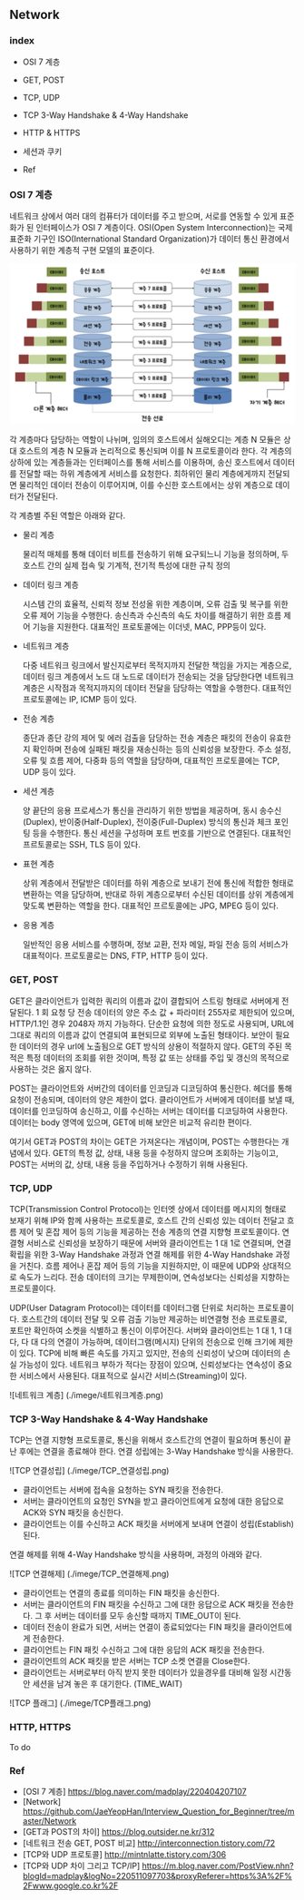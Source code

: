 ## Network

### index

- OSI 7 계층

- GET, POST

- TCP, UDP

- TCP 3-Way Handshake & 4-Way Handshake

- HTTP & HTTPS

- 세션과 쿠키

- Ref

  

### OSI 7 계층

네트워크 상에서 여러 대의 컴퓨터가 데이터를 주고 받으며, 서로를 연동할 수 있게 표준화가 된 인터페이스가 OSI 7 계층이다. OSI(Open System Interconnection)는 국제 표준화 기구인 ISO(International Standard Organization)가  데이터 통신 환경에서 사용하기 위한 계층적 구현 모델의 표준이다.

![OSI 7계층](./imege/OSI7계층.png)


각 계층마다 담당하는 역할이 나뉘며, 임의의 호스트에서 실해오디는 계층 N 모듈은 상대 호스트의 계층 N 모듈과 논리적으로 통신되며 이를 N 프로토콜이라 한다. 각 계층의 상하에 있는 계층들과는 인터페이스를 통해 서비스를 이용하며, 송신 호스트에서 데이터를 전달할 때는 하위 계층에게 서비스를 요청한다. 최하위인 물리 계층에게까지 전달되면 물리적인 데이터 전송이 이루어지며, 이를 수신한 호스트에서는 상위 계층으로 데이터가 전달된다. 

각 계층별 주된 역할은 아래와 같다.

- 물리 계층

  물리적 매체를 통해 데이터 비트를 전송하기 위해 요구되느니 기능을 정의하며, 두 호스트 간의 실제 접속 및 기계적, 전기적 특성에 대한 규칙 정의

- 데이터 링크 계층

  시스템 간의 효율적, 신뢰적 정보 전성올 위한 계층이며, 오류 검출 및 복구를 위한 오류 제어 기능을 수행한다. 송신측과 수신측의 속도 차이를 해결하기 위한 흐름 제어 기능을 지원한다. 대표적인 프로토콜에는 이더넷, MAC, PPP등이 있다.

- 네트워크 계층

  다중 네트워크 링크에서 발신지로부터 목적지까지 전달한 책임을 가지는 계층으로, 데이터 링크 계층에서 노드 대 노드로 데이터가 전송되는 것을 담당한다면 네트워크 계층은 시작점과 목적지까지의 데이터 전달을 담당하는 역할을 수행한다. 대표적인 프로토콜에는 IP, ICMP 등이 있다.

- 전송 계층

  종단과 종단 강의 제어 및 에러 검출을 담당하는 전송 계층은  패킷의 전송이 유효한지 확인하며 전송에 실패된 패킷을 재송신하는 등의 신뢰성을 보장한다. 주소 설정, 오류 및 흐름 제어, 다중화 등의 역할을 담당하며, 대표적인 프로토콜에는 TCP, UDP 등이 있다.

- 세션 계층

  양 끝단의 응용 프로세스가 통신을 관리하기 위한 방법을 제공하며, 동시 송수신(Duplex), 반이중(Half-Duplex), 전이중(Full-Duplex) 방식의 통신과 체크 포인팅 등을 수행한다. 통신 세션을 구성하며 포트 번호를 기반으로 연결된다. 대표적인 프르토콜로는 SSH, TLS 등이 있다.

- 표현 계층

  상위 계층에서 전달받은 데이터를 하위 계층으로 보내기 전에 통신에 적합한 형태로 변환하는 역을 담당하며, 반대로 하위 계층으로부터 수신된 데이터를 상위 계층에게 맞도록 변환하는 역할을 한다. 대표적인 프르토콜에는 JPG, MPEG 등이 있다.

- 응용 계층

  일반적인 응용 서비스를 수행하며, 정보 교환, 전자 메일, 파일 전송 등의 서비스가 대표적이다. 프로토콜로는 DNS, FTP, HTTP 등이 있다.



### GET, POST

GET은 클라이언트가 입력한 쿼리의 이름과 값이 결합되어 스트링 형태로 서버에게 전달된다. 1 회 요청 당 전송 데이터의 양은 주소 값 + 파라미터 255자로 제한되어 있으며, HTTP/1.1인 경우 2048자 까지 가능하다. 단순한 요청에 의한 정도로 사용되며, URL에 그대로 쿼리의 이름과 값이 연결되여 표현되므로 외부에 노출된 형태이다. 보안이 필요한 데이터의 경우 url에 노출됨으로 GET 방식의 상용이 적절하지 않다. GET의 주된 목적은 특정 데이터의 조회를 위한 것이며, 특정 값 또는 상태를 주입 및 갱신의 목적으로 사용하는 것은 옳지 않다.

POST는 클라이언트와 서버간의 데이터를 인코딩과 디코딩하여 통신한다. 헤더를 통해 요청이 전송되며, 데이터의 양은 제한이 없다. 클라이언트가 서버에게 데이터를 보낼 때, 데이터를 인코딩하여 송신하고, 이를 수신하는 서버는 데이터를 디코딩하여 사용한다. 데이터는 body 영역에 있으며, GET에 비해 보안은 비교적 유리한 편이다. 

여기서 GET과 POST의 차이는 GET은 가져온다는 개념이며, POST는 수행한다는 개념에서 있다. GET의 특정 값, 상태, 내용 등을 수정하지 않으며 조회하는 기능이고, POST는 서버의 값, 상태, 내용 등을 주입하거나 수정하기 위해 사용된다.



### TCP, UDP

TCP(Transmission Control Protocol)는 인터엣 상에서 데이터를 메시지의 형태로 보재기 위해 IP와 함께 사용하는 프로토콜로, 호스트 간의 신뢰성 있는 데이터 전달고 흐름 제어 및 혼잡 제어 등의 기능을 제공하는 전송 계층의 연결 지향형 프로토콜이다. 연결형 서비스로 신뢰성을 보장하기 때문에 서버와 클라이언트는 1 대 1로 연결되며, 연결 확립을 위한 3-Way Handshake 과정과 연결 해제를 위한 4-Way Handshake 과정을 거친다. 흐름 제어나 혼잡 제어 등의 기능을 지원하지만, 이 때문에 UDP와 상대적으로 속도가 느리다. 전송 데이터의 크기는 무제한이며, 연속성보다는 신뢰성을 지향하는 프로토콜이다.

UDP(User Datagram Protocol)는 데이터를 데이터그램 단위로 처리하는 프로토콜이다. 호스트간의 데이터 전달 및 오류 검출 기능만 제공하는 비연결형 전송 프로토콜로, 포트만 확인하여 소켓을 식별하고 통신이 이루어진다. 서버와 클라이언트는 1 대 1, 1 대 다, 다 대 다의 연결이 가능하며, 데이터그램(메시지) 단위의 전송으로 인해 크기에 제한이 있다. TCP에 비해 빠른 속도를 가지고 있지만, 전송의 신뢰성이 낮으며 데이터의 손실 가능성이 있다. 네트워크 부하가 적다는 장점이 있으며, 신뢰성보다는 연속성이 중요한 서비스에서 사용된다. 대표적으로 실시간 서비스(Streaming)이 있다.

![네트워크 계층] (./imege/네트워크계층.png)



###  TCP 3-Way Handshake & 4-Way Handshake

TCP는 연결 지향형 프로토콜로, 통신을 위해서 호스트간의 연결이 필요하며 통신이 끝난 후에는 연결을 종료해야 한다. 연결 성립에는 3-Way Handshake 방식을 사용한다.

![TCP 연결성립] (./imege/TCP_연결성립.png)

- 클라이언트는 서버에 접속을 요청하는 SYN 패킷을 전송한다.
- 서버는 클라이언트의 요청인 SYN을 받고 클라이언트에게 요청에 대한 응답으로 ACK와 SYN 패킷을 송신한다.
- 클라이언트는 이를 수신하고 ACK 패킷을 서버에게 보내며 연결이 성립(Establish) 된다.

연결 해제를 위해 4-Way Handshake 방식을 사용하며, 과정의 아래와 같다.

![TCP 연결해제] (./imege/TCP_연결해제.png)

- 클라이언트는 연결의 종료를 의미하는 FIN 패킷을 송신한다.
- 서버는 클라이언트의 FIN 패킷을 수신하고 그에 대한 응답으로 ACK 패킷을 전송한다. 그 후 서버는 데이터를 모두 송신할 때까지 TIME_OUT이 된다.
- 데이터 전송이 완료가 되면, 서버는 연결이 종료되었다는 FIN 패킷을 클라이언트에게 전송한다.
- 클라이언트는 FIN 패킷 수신하고 그에 대한 응답의 ACK 패킷을 전송한다.
- 클라이언트의 ACK 패킷을 받은 서버는 TCP 소켓 연결을 Close한다.
- 클라이언트는 서버로부터 아직 받지 못한 데이터가 있을경우를 대비해 일정 시간동안 세션을 남겨 놓은 후 대기한다. (TIME_WAIT)

![TCP 플래그] (./imege/TCP플래그.png)



### HTTP, HTTPS

To do






### Ref

- [OSI 7 계층] https://blog.naver.com/madplay/220404207107
- [Network] https://github.com/JaeYeopHan/Interview_Question_for_Beginner/tree/master/Network
- [GET과 POST의 차이] https://blog.outsider.ne.kr/312
- [네트워크 전송 GET, POST 비교] http://interconnection.tistory.com/72
- [TCP와 UDP 프로토콜] http://mintnlatte.tistory.com/306
- [TCP와 UDP 차이 그리고 TCP/IP] https://m.blog.naver.com/PostView.nhn?blogId=madplay&logNo=220511097703&proxyReferer=https%3A%2F%2Fwww.google.co.kr%2F
